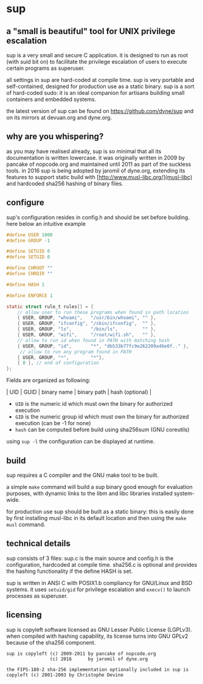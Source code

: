 # sup
## a "small is beautiful" tool for UNIX privilege escalation

sup is a very small and secure C application. it is designed to run as root (with suid bit on) to facilitate the privilege escalation of users to execute certain programs as superuser.

all settings in sup are hard-coded at compile time. sup is very portable and self-contained, designed for production use as a static binary. sup is a sort of hard-coded sudo: it is an ideal companion for artisans building small containers and embedded systems.

the latest version of sup can be found on https://github.com/dyne/sup and on its mirrors at devuan.org and dyne.org.

## why are you whispering?

as you may have realised already, sup is so minimal that all its documentation is written lowercase. it was originally written in 2009 by pancake of nopcode.org and maintained until 2011 as part of the suckless tools. in 2016 sup is being adopted by jaromil of dyne.org, extending its features to support static build with [http://www.musl-libc.org/](musl-libc) and hardcoded sha256 hashing of binary files.

## configure

sup's configuration resides in config.h and should be set before
building. here below an intuitive example

```c
#define USER 1000
#define GROUP -1

#define SETUID 0
#define SETGID 0

#define CHROOT ""
#define CHRDIR ""

#define HASH 1

#define ENFORCE 1

static struct rule_t rules[] = {
    // allow user to run these programs when found in path location
    { USER, GROUP, "whoami",   "/usr/bin/whoami", "" },
    { USER, GROUP, "ifconfig", "/sbin/ifconfig",  "" },
    { USER, GROUP, "ls",       "/bin/ls",         "" },
    { USER, GROUP, "wifi",     "/root/wifi.sh",   "" },
    // allow to run id when found in PATH with matching hash
    { USER, GROUP, "id",       "*", "db533b77fc9e262209a46e0f.." },
     // allow to run any program found in PATH
    { USER, GROUP, "*",        "*"},
    { 0 }, // end of configuration
};
```
Fields are organized as following:

| UID | GUID | binary name | binary path | hash (optional) |

- `UID` is the numeric id which must own the binary for authorized execution
- `GID` is the numeric group id which must own the binary for authorized execution (can be -1 for none)
- `hash` can be computed before build using sha256sum (GNU coreutils)

using `sup -l` the configuration can be displayed at runtime.

## build

sup requires a C compiler and the GNU make tool to be built.

a simple `make` command will build a sup binary good enough for
evaluation purposes, with dynamic links to the libm and libc libraries
installed system-wide.

for production use sup should be built as a static binary: this is
easily done by first installing musl-libc in its default location and
then using the `make musl` command.

## technical details

sup consists of 3 files: sup.c is the main source and config.h is the
configuration, hardcoded at compile time. sha256.c is optional and
provides the hashing functionality if the define HASH is set.

sup is written in ANSI C with POSIX1.b compliancy for GNU/Linux and
BSD systems. it uses `setuid/gid` for privilege escalation and
`execv()` to launch processes as superuser.

## licensing

sup is copyleft software licensed as GNU Lesser Public License
(LGPLv3). when compiled with hashing capability, its license turns
into GNU GPLv2 because of the sha256 component.

```
sup is copyleft (c) 2009-2011 by pancake of nopcode.org
                (c) 2016      by jaromil of dyne.org

the FIPS-180-2 sha-256 implementation optionally included in sup is
copyleft (c) 2001-2003 by Christophe Devine
```
